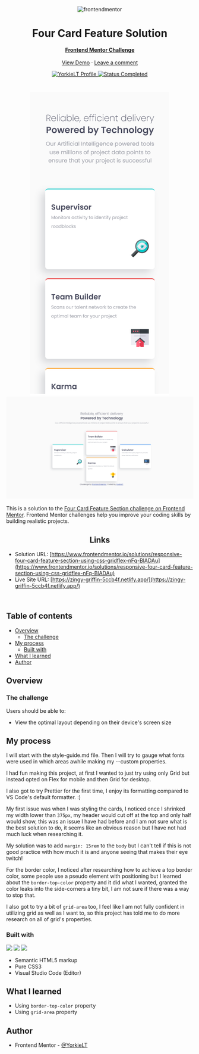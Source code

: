 <div id="top"></div>

<div align="center">

  <img src="https://www.frontendmentor.io/static/images/logo-mobile.svg" alt="frontendmentor" width="80">

  <h1 align="center">Four Card Feature Solution</h1>
  <p align="center">
    <a href=https://www.frontendmentor.io/solutions/responsive-four-card-feature-section-using-css-gridflex-nFq-BlADAu><strong>Frontend Mentor Challenge</strong></a>
    <br />
    <br />
    <a href="https://zingy-griffin-5ccb4f.netlify.app/">View Demo</a>
    ·
    <a href="https://www.frontendmentor.io/solutions/responsive-four-card-feature-section-using-css-gridflex-nFq-BlADAu" target="_blank">Leave a comment</a>
  </p>
</div>

<!-- Badges -->
<div align="center">
  <!-- Profile -->
  <a href="https://www.frontendmentor.io/profile/YorkieLT">
    <img src="https://img.shields.io/badge/PROFILE-LIAM_|_YORKIELT-ffcc99?style=for-the-badge&logo=frontendmentorhttps://www.frontendmentor.io/profile/YorkieLT" alt="YorkieLT Profile">
  </a>
  <!-- Status -->
    <a href="#">
    <img src="https://img.shields.io/badge/Status-Completed-brightgreen?style=for-the-badge" alt="Status Completed">
  </a>

</div>

#

<div align="center">

![](mobile-one.png)
![](desktop-one.png)

</div>

This is a solution to the [Four Card Feature Section challenge on Frontend Mentor](https://www.frontendmentor.io/challenges/four-card-feature-section-weK1eFYK). Frontend Mentor challenges help you improve your coding skills by building realistic projects.

<h2 align="center">Links</h2>

- Solution URL: [https://www.frontendmentor.io/solutions/responsive-four-card-feature-section-using-css-gridflex-nFq-BlADAu](https://www.frontendmentor.io/solutions/responsive-four-card-feature-section-using-css-gridflex-nFq-BlADAu)
- Live Site URL: [https://zingy-griffin-5ccb4f.netlify.app/](https://zingy-griffin-5ccb4f.netlify.app/)

<br>

## Table of contents

- [Overview](#overview)
  - [The challenge](#the-challenge)
- [My process](#my-process)
  - [Built with](#built-with)
- [What I learned](#what-i-learned)
- [Author](#author)

## Overview

### The challenge

Users should be able to:

- View the optimal layout depending on their device's screen size

## My process

I will start with the style-guide.md file. Then I will try to gauge what fonts were used in which areas awhile making my --custom properties.

I had fun making this project, at first I wanted to just try using only Grid but instead opted on Flex for mobile and then Grid for desktop.

I also got to try Prettier for the first time, I enjoy its formatting compared to VS Code's default formatter. :)

My first issue was when I was styling the cards, I noticed once I shrinked my width lower than `375px`, my header would cut off at the top and only half would show, this was an issue I have had before and I am not sure what is the best solution to do, it seems like an obvious reason but I have not had much luck when researching it.

My solution was to add `margin: 15rem` to the `body` but I can't tell if this is not good practice with how much it is and anyone seeing that makes their eye twitch!

For the border color, I noticed after researching how to achieve a top border color, some people use a pseudo element with positioning but I learned about the `border-top-color` property and it did what I wanted, granted the color leaks into the side-corners a tiny bit, I am not sure if there was a way to stop that. 

I also got to try a bit of `grid-area` too, I feel like I am not fully confident in utilizing grid as well as I want to, so this project has told me to do more research on all of grid's properties.

### Built with

<!-- Badges -->

![](https://img.shields.io/badge/HTML5-E34F26?style=for-the-badge&logo=html5&logoColor=white)
![](https://img.shields.io/badge/CSS3-1572B6?style=for-the-badge&logo=css3&logoColor=white)
![](https://img.shields.io/badge/VS_Code-007ACC?style=for-the-badge&logo=visual-studio-code)

- Semantic HTML5 markup
- Pure CSS3
- Visual Studio Code (Editor)

## What I learned

- Using `border-top-color` property
- Using `grid-area` property

## Author

- Frontend Mentor - [@YorkieLT](https://www.frontendmentor.io/profile/YorkieLT)
